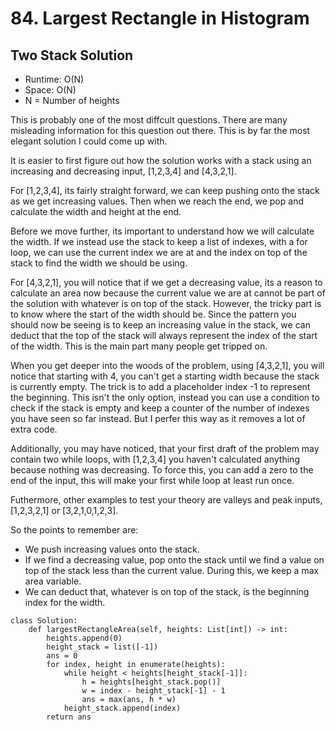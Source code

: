 # 84. Largest Rectangle in Histogram

## Two Stack Solution
- Runtime: O(N)
- Space: O(N)
- N = Number of heights

This is probably one of the most diffcult questions. 
There are many misleading information for this question out there.
This is by far the most elegant solution I could come up with.

It is easier to first figure out how the solution works with a stack using an increasing and decreasing input, [1,2,3,4] and [4,3,2,1].

For [1,2,3,4], its fairly straight forward, we can keep pushing onto the stack as we get increasing values.
Then when we reach the end, we pop and calculate the width and height at the end.

Before we move further, its important to understand how we will calculate the width. If we instead use the stack to keep a list of indexes, with a for loop, we can use the current index we are at and the index on top of the stack to find the width we should be using.

For [4,3,2,1], you will notice that if we get a decreasing value, its a reason to calculate an area now because the current value we are at cannot be part of the solution with whatever is on top of the stack. However, the tricky part is to know where the start of the width should be. Since the pattern you should now be seeing is to keep an increasing value in the stack, we can deduct that the top of the stack will always represent the index of the start of the width. This is the main part many people get tripped on. 

When you get deeper into the woods of the problem, using [4,3,2,1], you will notice that starting with 4, you can't get a starting width because the stack is currently empty. The trick is to add a placeholder index -1 to represent the beginning. This isn't the only option, instead you can use a condition to check if the stack is empty and keep a counter of the number of indexes you have seen so far instead. But I perfer this way as it removes a lot of extra code.

Additionally, you may have noticed, that your first draft of the problem may contain two while loops, with [1,2,3,4] you haven't calculated anything because nothing was decreasing. To force this, you can add a zero to the end of the input, this will make your first while loop at least run once.

Futhermore, other examples to test your theory are valleys and peak inputs, [1,2,3,2,1] or [3,2,1,0,1,2,3].

So the points to remember are:
- We push increasing values onto the stack.
- If we find a decreasing value, pop onto the stack until we find a value on top of the stack less than the current value. During this, we keep a max area variable.
- We can deduct that, whatever is on top of the stack, is the beginning index for the width.

```
class Solution:
    def largestRectangleArea(self, heights: List[int]) -> int:
        heights.append(0)
        height_stack = list([-1])
        ans = 0
        for index, height in enumerate(heights):
            while height < heights[height_stack[-1]]:
                h = heights[height_stack.pop()]
                w = index - height_stack[-1] - 1
                ans = max(ans, h * w)
            height_stack.append(index)
        return ans
```
